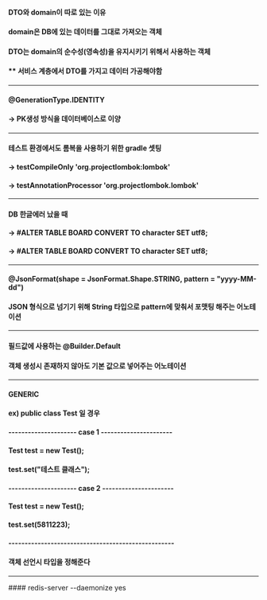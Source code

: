 #### DTO와 domain이 따로 있는 이유
#### domain은 DB에 있는 데이터를 그대로 가져오는 객체
#### DTO는 domain의 순수성(영속성)을 유지시키기 위해서 사용하는 객체
#### ** 서비스 계층에서 DTO를 가지고 데이터 가공해야함
  

<hr/>

#### @GenerationType.IDENTITY
#### -> PK생성 방식을 데이터베이스로 이양

<hr/>

#### 테스트 환경에서도 롬복을 사용하기 위한 gradle 셋팅
#### -> 	testCompileOnly 'org.projectlombok:lombok'
#### -> 	testAnnotationProcessor 'org.projectlombok.lombok'

<hr/>

#### DB 한글에러 났을 때 
#### -> 	#ALTER TABLE BOARD CONVERT TO character SET utf8; 
#### -> 	#ALTER TABLE BOARD CONVERT TO character SET utf8;

<hr/>

#### @JsonFormat(shape = JsonFormat.Shape.STRING, pattern = "yyyy-MM-dd")
#### JSON 형식으로 넘기기 위해 String 타입으로 pattern에 맞춰서 포맷팅 해주는 어노테이션

<hr/>

#### 필드값에 사용하는 @Builder.Default 
#### 객체 생성시 존재하지 않아도 기본 값으로 넣어주는 어노테이션

<hr/>

#### GENERIC 
#### ex) public class Test<E> 일 경우
#### --------------------- case 1 ----------------------
#### Test test = new Test<String>();
#### test.set("테스트 클래스");
#### --------------------- case 2 ----------------------
#### Test test = new Test<Int>();
#### test.set(5811223);
#### ---------------------------------------------------
#### 객체 선언시 타입을 정해준다


<hr/>
#### redis-server --daemonize yes 
